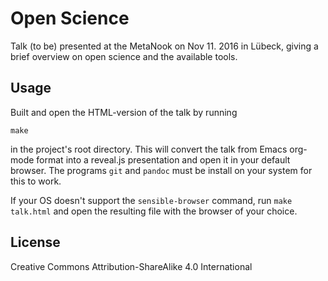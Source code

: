 # Open Science

Talk (to be) presented at the MetaNook on Nov 11. 2016 in Lübeck, giving a brief
overview on open science and the available tools.

## Usage

Built and open the HTML-version of the talk by running

    make

in the project's root directory. This will convert the talk from Emacs org-mode
format into a reveal.js presentation and open it in your default browser. The
programs `git` and `pandoc` must be install on your system for this to work.

If your OS doesn't support the `sensible-browser` command, run `make talk.html`
and open the resulting file with the browser of your choice.

## License
Creative Commons Attribution-ShareAlike 4.0 International
